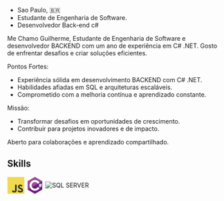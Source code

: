 - Sao Paulo,  :brazil:
- Estudante de Engenharia de Software. 
- Desenvolvedor Back-end c#

Me Chamo Guilherme, Estudante de Engenharia de Software e desenvolvedor BACKEND com um ano de experiência em C# .NET. 
Gosto de enfrentar desafios e criar soluções eficientes.

Pontos Fortes:
- Experiência sólida em desenvolvimento BACKEND com C# .NET.
- Habilidades afiadas em SQL e arquiteturas escaláveis.
- Comprometido com a melhoria contínua e aprendizado constante.

Missão:
- Transformar desafios em oportunidades de crescimento.
- Contribuir para projetos inovadores e de impacto.

Aberto para colaborações e aprendizado compartilhado.

## Skills

<img align="center" alt="Js" heigth="28" width="40" src="https://raw.githubusercontent.com/devicons/devicon/master/icons/javascript/javascript-original.svg"> <img align="center" alt="C#" heigth="30" width="40" src="https://raw.githubusercontent.com/devicons/devicon/master/icons/csharp/csharp-original.svg">
<img align="center" alt="SQL SERVER" heigth="30" width="40" src="https://cdn-icons-png.flaticon.com/512/2772/2772128.png">
